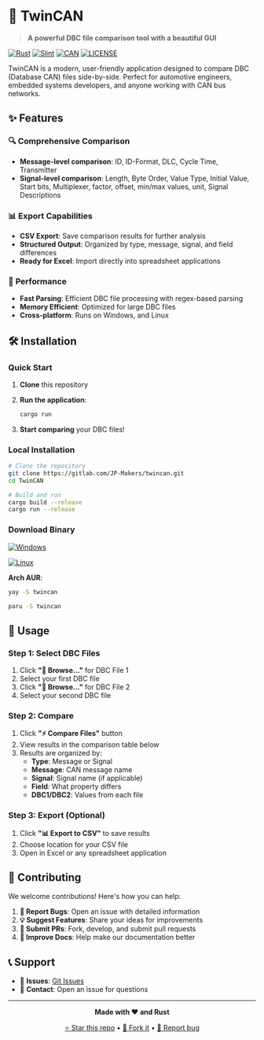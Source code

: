 
# 🚗 TwinCAN

> **A powerful DBC file comparison tool with a beautiful GUI**

[![Rust](https://img.shields.io/badge/rust-%23000000.svg?style=for-the-badge&logo=rust&logoColor=white)](https://www.rust-lang.org/)
[![Slint](https://img.shields.io/badge/Slint-GUI-blue?style=for-the-badge)](https://slint.dev/)
[![CAN](https://img.shields.io/badge/CAN-Bus-green?style=for-the-badge)](https://en.wikipedia.org/wiki/CAN_bus)
[![LICENSE](https://img.shields.io/badge/license-MIT-orange?style=for-the-badge)](LICENSE)

TwinCAN is a modern, user-friendly application designed to compare DBC (Database CAN) files side-by-side. Perfect for automotive engineers, embedded systems developers, and anyone working with CAN bus networks.

## ✨ Features

### 🔍 **Comprehensive Comparison**
- **Message-level comparison**: ID, ID-Format, DLC, Cycle Time, Transmitter
- **Signal-level comparison**: Length, Byte Order, Value Type, Initial Value, Start bits, Multiplexer, factor, offset, min/max values, unit, Signal Descriptions

### 📊 **Export Capabilities**
- **CSV Export**: Save comparison results for further analysis
- **Structured Output**: Organized by type, message, signal, and field differences
- **Ready for Excel**: Import directly into spreadsheet applications

### 🚀 **Performance**
- **Fast Parsing**: Efficient DBC file processing with regex-based parsing
- **Memory Efficient**: Optimized for large DBC files
- **Cross-platform**: Runs on Windows, and Linux

## 🛠️ Installation

### Quick Start
1. **Clone** this repository
2. **Run the application**:

   ```bash
   cargo run
   ```
3. **Start comparing** your DBC files!

### Local Installation
```bash
# Clone the repository
git clone https://gitlab.com/JP-Makers/twincan.git
cd TwinCAN

# Build and run
cargo build --release
cargo run --release
```
### Download Binary
[![Windows](https://img.shields.io/badge/Windows-OS-blue?style=for-the-badge&logo=windows&logoColor=white
)](https://github.com/JP-Makers/TwinCAN/releases/download/v1.0.0/TwinCAN.zip)

[![Linux](https://img.shields.io/badge/Linux-OS-black?style=for-the-badge&logo=linux&logoColor=white
)](https://github.com/JP-Makers/TwinCAN/releases/download/v1.0.0/TwinCAN)

**Arch AUR**:
   ```bash
   yay -S twincan
   ```
   ```bash
   paru -S twincan
   ```
## 🚀 Usage

### Step 1: Select DBC Files
1. Click **"📂 Browse..."** for DBC File 1
2. Select your first DBC file
3. Click **"📂 Browse..."** for DBC File 2
4. Select your second DBC file

### Step 2: Compare
1. Click **"⚡ Compare Files"** button
2. View results in the comparison table below
3. Results are organized by:
   - **Type**: Message or Signal
   - **Message**: CAN message name
   - **Signal**: Signal name (if applicable)
   - **Field**: What property differs
   - **DBC1/DBC2**: Values from each file

### Step 3: Export (Optional)
1. Click **"📊 Export to CSV"** to save results
2. Choose location for your CSV file
3. Open in Excel or any spreadsheet application

## 🤝 Contributing

We welcome contributions! Here's how you can help:

1. **🐛 Report Bugs**: Open an issue with detailed information
2. **💡 Suggest Features**: Share your ideas for improvements
3. **🔧 Submit PRs**: Fork, develop, and submit pull requests
4. **📖 Improve Docs**: Help make our documentation better

## 📞 Support

- 🐛 **Issues**: [Git Issues](../../issues)
- 📧 **Contact**: Open an issue for questions

---

<div align="center">

**Made with ❤️ and Rust**

[⭐ Star this repo](../../stargazers) • [🍴 Fork it](../../fork) • [📝 Report bug](../../issues)

</div>
